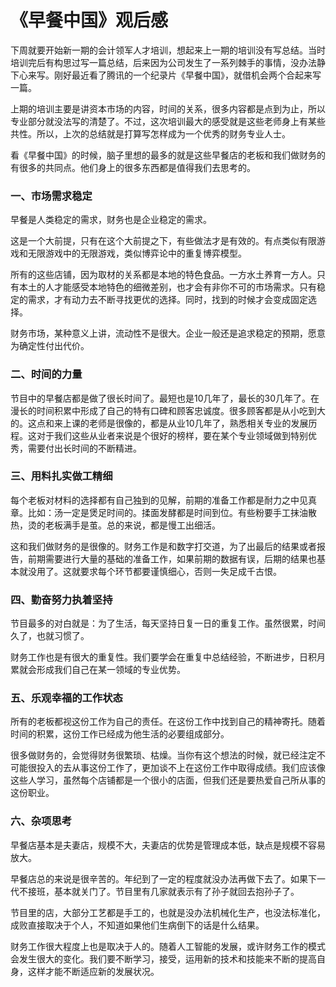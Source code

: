 # 《早餐中国》观后感


下周就要开始新一期的会计领军人才培训，想起来上一期的培训没有写总结。当时培训完后有构思过写一篇总结，后来因为公司发生了一系列棘手的事情，没办法静下心来写。刚好最近看了腾讯的一个纪录片《早餐中国》，就借机会两个合起来写一篇。

上期的培训主要是讲资本市场的内容，时间的关系，很多内容都是点到为止，所以专业部分就没法写的清楚了。不过，这次培训最大的感受就是这些老师身上有某些共性。所以，上次的总结就是打算写怎样成为一个优秀的财务专业人士。

看《早餐中国》的时候，脑子里想的最多的就是这些早餐店的老板和我们做财务的有很多的共同点。他们身上的很多东西都是值得我们去思考的。

### 一、市场需求稳定

早餐是人类稳定的需求，财务也是企业稳定的需求。

这是一个大前提，只有在这个大前提之下，有些做法才是有效的。有点类似有限游戏和无限游戏中的无限游戏，类似博弈论中的重复博弈模型。

所有的这些店铺，因为取材的关系都是本地的特色食品。一方水土养育一方人。只有本土的人才能感受本地特色的细微差别，也才会有非你不可的市场需求。只有稳定的需求，才有动力去不断寻找更优的选择。同时，找到的时候才会变成固定选择。

财务市场，某种意义上讲，流动性不是很大。企业一般还是追求稳定的预期，愿意为确定性付出代价。

### 二、时间的力量

节目中的早餐店都是做了很长时间了。最短也是10几年了，最长的30几年了。在漫长的时间积累中形成了自己的特有口碑和顾客忠诚度。很多顾客都是从小吃到大的。这点和来上课的老师是很像的，都是从业10几年了，熟悉相关专业的发展历程。这对于我们这些从业者来说是个很好的榜样，要在某个专业领域做到特别优秀，需要付出长时间的不断精进。

### 三、用料扎实做工精细

每个老板对材料的选择都有自己独到的见解，前期的准备工作都是耐力之中见真章。比如：汤一定是煲足时间的。揉面发酵都是时间到位。有些粉要手工抹油散热，烫的老板满手是茧。总的来说，都是慢工出细活。

这和我们做财务的是很像的。财务工作是和数字打交道，为了出最后的结果或者报告，前期需要进行大量的基础的准备工作，如果前期的数据有误，后期的结果也基本就没用了。这就要求每个环节都要谨慎细心，否则一失足成千古恨。

### 四、勤奋努力执着坚持

节目最多的对白就是：为了生活，每天坚持日复一日的重复工作。虽然很累，时间久了，也就习惯了。

财务工作也是有很大的重复性。我们要学会在重复中总结经验，不断进步，日积月累就会形成我们自己在某一领域的专业优势。

### 五、乐观幸福的工作状态

所有的老板都视这份工作为自己的责任。在这份工作中找到自己的精神寄托。随着时间的积累，这份工作已经成为他生活的必要组成部分。

很多做财务的，会觉得财务很繁琐、枯燥。当你有这个想法的时候，就已经注定不可能很投入的去从事这份工作了，更加谈不上在这份工作中取得成绩。我们应该像这些人学习，虽然每个店铺都是一个很小的店面，但我们还是要热爱自己所从事的这份职业。

### 六、杂项思考

早餐店基本是夫妻店，规模不大，夫妻店的优势是管理成本低，缺点是规模不容易放大。

早餐店总的来说是很辛苦的。年纪到了一定的程度就没办法再做下去了。如果下一代不接班，基本就关门了。节目里有几家就表示有了孙子就回去抱孙子了。

节目里的店，大部分工艺都是手工的，也就是没办法机械化生产，也没法标准化，成败直接取决于个人，不知道如果他们生病倒下的话是什么结果。

财务工作很大程度上也是取决于人的。随着人工智能的发展，或许财务工作的模式会发生很大的变化。我们要不断学习，接受，运用新的技术和技能来不断的提高自身，这样才能不断适应新的发展状况。


